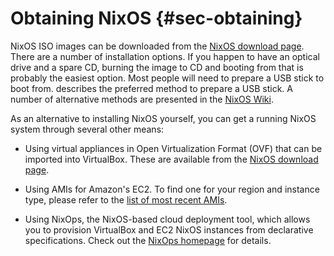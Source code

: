 # Obtaining NixOS {#sec-obtaining}

NixOS ISO images can be downloaded from the [NixOS download
page](https://nixos.org/nixos/download.html). There are a number of
installation options. If you happen to have an optical drive and a spare
CD, burning the image to CD and booting from that is probably the
easiest option. Most people will need to prepare a USB stick to boot
from. [](#sec-booting-from-usb) describes the preferred method to
prepare a USB stick. A number of alternative methods are presented in
the [NixOS Wiki](https://wiki.nixos.org/wiki/NixOS_Installation_Guide#Making_the_installation_media).

As an alternative to installing NixOS yourself, you can get a running
NixOS system through several other means:

-   Using virtual appliances in Open Virtualization Format (OVF) that
    can be imported into VirtualBox. These are available from the [NixOS
    download page](https://nixos.org/nixos/download.html).

-   Using AMIs for Amazon's EC2. To find one for your region and
    instance type, please refer to the [list of most recent
    AMIs](https://github.com/NixOS/nixpkgs/blob/master/nixos/modules/virtualisation/ec2-amis.nix).

-   Using NixOps, the NixOS-based cloud deployment tool, which allows
    you to provision VirtualBox and EC2 NixOS instances from declarative
    specifications. Check out the [NixOps
    homepage](https://nixos.org/nixops) for details.
